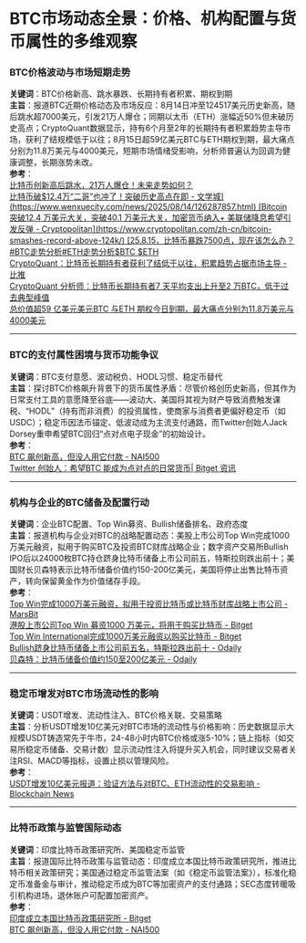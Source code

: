 # BTC市场动态全景：价格、机构配置与货币属性的多维观察

### BTC价格波动与市场短期走势
**关键词**：BTC价格新高、跳水暴跌、长期持有者积累、期权到期  
**主旨**：报道BTC近期价格动态及市场反应：8月14日冲至124517美元历史新高，随后跳水超7000美元，引发21万人爆仓；同期以太币（ETH）涨幅近50%但未破历史高点；CryptoQuant数据显示，持有6个月至2年的长期持有者积累趋势主导市场，获利了结规模低于以往；8月15日超59亿美元BTC与ETH期权到期，最大痛点分别为11.8万美元与4000美元，短期市场情绪受影响，分析师普遍认为回调为健康调整，长期涨势未改。  
**参考**：  
[比特币创新高后跳水，21万人爆仓！未来走势如何？](https://cn.investing.com/news/cryptocurrency-news/article-2939565)  
[比特币破$12.4万“二哥”也冲了！突破历史高点在即 - 文学城](https://www.wenxuecity.com/news/2025/08/14/126287857.html)  
[Bitcoin 突破12.4 万美元大关，突破40.1 万美元大关，加密货币纳入+ 美联储降息希望引发反弹 - Cryptopolitan](https://www.cryptopolitan.com/zh-cn/bitcoin-smashes-record-above-124k/)  
[25.8.15，比特币暴跌7500点，现在该怎么办？#BTC走势分析#ETH走势分析$BTC $ETH](https://www.binance.com/zh-CN/square/post/28334799362785)  
[CryptoQuant：比特币长期持有者获利了结低于以往，积累趋势占据市场主导 - 比推](https://www.bitpush.news/articles/7562900)  
[CryptoQuant 分析师：比特币长期持有者7 天平均支出上升至2 万BTC，低于过去典型峰值](https://www.bitget.com/zh-CN/news/detail/12560604913738)  
[总价值超59 亿美元美元BTC 与ETH 期权今日到期，最大痛点分别为11.8万美元与4000美元](https://m.techflowpost.com/newsletter/detail_95181.html)

---

### BTC的支付属性困境与货币功能争议
**关键词**：BTC支付意愿、波动税负、HODL习惯、稳定币替代  
**主旨**：探讨BTC价格飙升背景下的货币属性矛盾：尽管价格创历史新高，但其作为日常支付工具的意愿降至谷底——波动大、美国将其视为财产导致消费触发课税、“HODL”（持有而非消费）的投资属性，使商家与消费者更偏好稳定币（如USDC）；稳定币因法币锚定、低波动成为主流支付通路，而Twitter创始人Jack Dorsey重申希望BTC回归“点对点电子现金”的初始设计。  
**参考**：  
[BTC 飙创新高，但没人用它付款 - NAI500](https://nai500.com/zh-hans/blog/2025/08/btc/)  
[Twitter 创始人：希望BTC 能成为点对点的日常货币| Bitget 资讯](https://www.bitget.com/zh-CN/news/detail/12560604913897)

---

### 机构与企业的BTC储备及配置行动
**关键词**：企业BTC配置、Top Win募资、Bullish储备排名、政府态度  
**主旨**：报道机构与企业对BTC的战略配置动态：美股上市公司Top Win完成1000万美元融资，拟用于购买BTC及投资BTC财库战略企业；数字资产交易所Bullish IPO后以24000枚BTC持仓跻身比特币储备上市公司前五，特斯拉则跌出前十；美国财长贝森特表示比特币储备价值约150-200亿美元，美国将停止出售比特币资产，转向保留黄金作为价值储存手段。  
**参考**：  
[Top Win完成1000万美元融资，拟用于投资比特币或比特币财库战略上市公司 - MarsBit](https://m.marsbit.co/flash/20250816013424605990.html)  
[港股上市公司Top Win 募资1000 万美元，将用于购买比特币 - Bitget](https://www.bitget.com/zh-CN/news/detail/12560604914278)  
[Top Win International完成1000万美元融资以购买比特币 - Bitget](https://www.bitget.com/zh-CN/news/detail/12560604913988)  
[Bullish跻身比特币储备上市公司前五名，特斯拉跌出前十 - Odaily](https://www.odaily.news/zh-CN/newsflash/443521)  
[贝森特：比特币储备价值约150至200亿美元 - Odaily](https://www.odaily.news/zh-CN/newsflash/443436)

---

### 稳定币增发对BTC市场流动性的影响
**关键词**：USDT增发、流动性注入、BTC价格关联、交易策略  
**主旨**：分析USDT增发10亿美元对BTC市场的流动性与价格影响：历史数据显示大规模USDT铸造常先于牛市，24-48小时内BTC价格或涨5-10%；链上指标（如交易所稳定币储备、交易计数）显示流动性注入将提升买入机会，同时建议交易者关注RSI、MACD等指标，设置止损以管理风险。  
**参考**：  
[USDT增发10亿美元报道：验证方法与对BTC、ETH流动性的交易影响 - Blockchain News](https://blockchain.news/zh/flashnews/usdt-1b-mint-reported-trading-playbook-for-btc-eth-liquidity-impact-and-on-chain-verification-zh)

---

### 比特币政策与监管国际动态
**关键词**：印度比特币政策研究所、美国稳定币监管  
**主旨**：报道国际比特币政策与监管动态：印度成立本国比特币政策研究所，推进比特币相关政策研究；美国通过稳定币监管法案（如《稳定币监管法案》），标准化稳定币准备金与审计，推动稳定币成为BTC等加密资产的支付通路；SEC态度转暖吸引机构进场，退休账户可配置加密资产。  
**参考**：  
[印度成立本国比特币政策研究所 - Bitget](https://www.bitget.com/zh-CN/news/detail/12560604913598)  
[BTC 飙创新高，但没人用它付款 - NAI500](https://nai500.com/zh-hans/blog/2025/08/btc/)